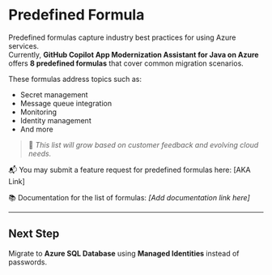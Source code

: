 # Predefined Formula

Predefined formulas capture industry best practices for using Azure services.  
Currently, **GitHub Copilot App Modernization Assistant for Java on Azure** offers **8 predefined formulas** that cover common migration scenarios.

These formulas address topics such as:

- Secret management  
- Message queue integration  
- Monitoring  
- Identity management  
- And more  

> 🔄 *This list will grow based on customer feedback and evolving cloud needs.*

📬 You may submit a feature request for predefined formulas here: [AKA Link]

📚 Documentation for the list of formulas: *[Add documentation link here]*

---

## Next Step

Migrate to **Azure SQL Database** using **Managed Identities** instead of passwords.
